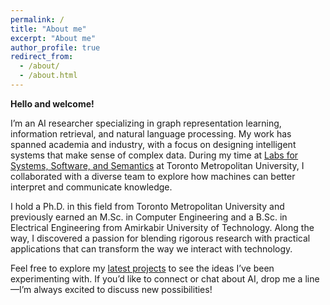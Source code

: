 ```yaml
---
permalink: /
title: "About me"
excerpt: "About me"
author_profile: true
redirect_from: 
  - /about/
  - /about.html
---
```


**Hello and welcome!**  

I’m an AI researcher specializing in graph representation learning, information retrieval, and natural language processing. My work has spanned academia and industry, with a focus on designing intelligent systems that make sense of complex data. During my time at [Labs for Systems, Software, and Semantics](https://ls3.rnet.torontomu.ca/) at Toronto Metropolitan University, I collaborated with a diverse team to explore how machines can better interpret and communicate knowledge.

I hold a Ph.D. in this field from Toronto Metropolitan University and previously earned an M.Sc. in Computer Engineering and a B.Sc. in Electrical Engineering from Amirkabir University of Technology. Along the way, I discovered a passion for blending rigorous research with practical applications that can transform the way we interact with technology.

Feel free to explore my [latest projects](projects.md) to see the ideas I’ve been experimenting with. If you’d like to connect or chat about AI, drop me a line—I’m always excited to discuss new possibilities!


